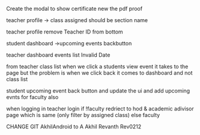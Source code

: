 Create the modal to show certificate new the pdf proof 


teacher profile -> class assigned should be section name


teacher profile remove Teacher ID from bottom


student dashboard ->upcoming events backbutton



teacher dashboard events list Invalid Date

from teacher class list when we click a students view event it takes to the page but the problem is when we click back it comes to dashboard and not class list


student upcoming event back button and update the ui
and 
add upcoming evnts for faculty also 

when logging in teacher login
    if !faculty 
        redriect to hod & academic adivisor page which is same (only filter by assigned class)
    else
        faculty

CHANGE GIT
AkhilAndroid to A Akhil
Revanth Rev0212